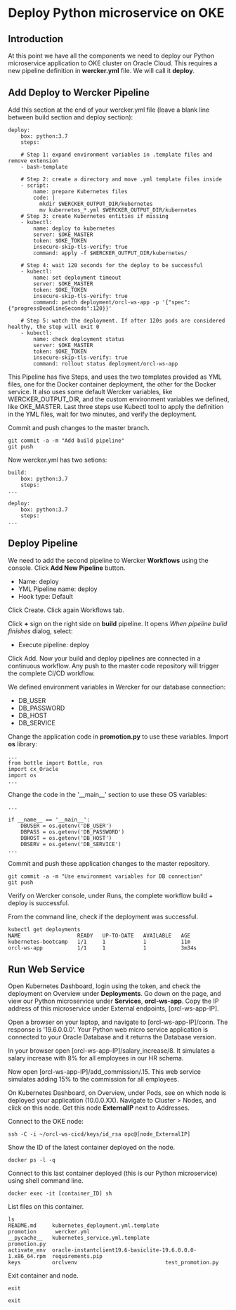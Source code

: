 # Deploy Python microservice on OKE

## Introduction

At this point we have all the components we need to deploy our Python microservice application to OKE cluster on Oracle Cloud. This requires a new pipeline definition in **wercker.yml** file. We will call it **deploy**. 

## Add Deploy to Wercker Pipeline

Add this section at the end of your wercker.yml file (leave a blank line between build section and deploy section):

````
deploy:
    box: python:3.7
    steps:

    # Step 1: expand environment variables in .template files and remove extension
    - bash-template

    # Step 2: create a directory and move .yml template files inside
    - script:
        name: prepare Kubernetes files
        code: |
          mkdir $WERCKER_OUTPUT_DIR/kubernetes
          mv kubernetes_*.yml $WERCKER_OUTPUT_DIR/kubernetes
    # Step 3: create Kubernetes entities if missing
    - kubectl:
        name: deploy to kubernetes
        server: $OKE_MASTER
        token: $OKE_TOKEN
        insecure-skip-tls-verify: true
        command: apply -f $WERCKER_OUTPUT_DIR/kubernetes/

    # Step 4: wait 120 seconds for the deploy to be successful
    - kubectl:
        name: set deployment timeout
        server: $OKE_MASTER
        token: $OKE_TOKEN
        insecure-skip-tls-verify: true
        command: patch deployment/orcl-ws-app -p '{"spec":{"progressDeadlineSeconds":120}}'

    # Step 5: watch the deployment. If after 120s pods are considered healthy, the step will exit 0
    - kubectl:
        name: check deployment status
        server: $OKE_MASTER
        token: $OKE_TOKEN
        insecure-skip-tls-verify: true
        command: rollout status deployment/orcl-ws-app
````

This Pipeline has five Steps, and uses the two templates provided as YML files, one for the Docker container deployment, the other for the Docker service. It also uses some default Wercker variables, like WERCKER_OUTPUT_DIR, and the custom environment variables we defined, like OKE_MASTER. Last three steps use Kubectl tool to apply the definition in the YML files, wait for two minutes, and verify the deployment.

Commit and push changes to the master branch.

````
git commit -a -m "Add build pipeline"
git push
````

Now wercker.yml has two setions:

````
build:
    box: python:3.7
    steps:
...

deploy:
    box: python:3.7
    steps:
...
````

## Deploy Pipeline

We need to add the second pipeline to Wercker **Workflows** using the console. Click **Add New Pipeline** button.

- Name: deploy
- YML Pipeline name: deploy
- Hook type: Default

Click Create. Click again Workflows tab.

Click **+** sign on the right side on **build** pipeline. It opens *When pipeline build finishes* dialog, select:

- Execute pipeline: deploy

Click Add. Now your build and deploy pipelines are connected in a continuous workflow. Any push to the master code repository will trigger the complete CI/CD workflow.

We defined environment variables in Wercker for our database connection: 

- DB_USER
- DB_PASSWORD
- DB_HOST
- DB_SERVICE

Change the application code in **promotion.py** to use these variables. Import **os** library:

````
...
from bottle import Bottle, run
import cx_Oracle
import os
...
````

Change the code in the '\_\_main__' section to use these OS variables:

````
...

if __name__ == '__main__':
    DBUSER = os.getenv('DB_USER')
    DBPASS = os.getenv('DB_PASSWORD')
    DBHOST = os.getenv('DB_HOST')
    DBSERV = os.getenv('DB_SERVICE')
...
````

Commit and push these application changes to the master repository.

````
git commit -a -m "Use environment variables for DB connection"
git push
````

Verify on Wercker console, under Runs, the complete workflow build + deploy is successful.

From the command line, check if the deployment was successful.

````
kubectl get deployments
NAME                  READY   UP-TO-DATE   AVAILABLE   AGE
kubernetes-bootcamp   1/1     1            1           11m
orcl-ws-app           1/1     1            1           3m34s
````

## Run Web Service

Open Kubernetes Dashboard, login using the token, and check the deployment on Overview under **Deployments**. Go down on the page, and view our Python microservice under **Services**, **orcl-ws-app**. Copy the IP address of this microservice under External endpoints, [orcl-ws-app-IP]. 

Open a browser on your laptop, and navigate to [orcl-ws-app-IP]/conn. The response is '19.6.0.0.0'. Your Python web micro service application is connected to your Oracle Database and it returns the Database version.

In your browser open [orcl-ws-app-IP]/salary_increase/8. It simulates a salary increase with 8% for all employees in our HR schema. 

Now open [orcl-ws-app-IP]/add_commission/.15. This web service simulates adding 15% to the commission for all employees. 

On Kubernetes Dashboard, on Overview, under Pods, see on which node is deployed your application (10.0.0.XX). Navigate to Cluster > Nodes, and click on this node. Get this node **ExternalIP** next to Addresses.

Connect to the OKE node:

````
ssh -C -i ~/orcl-ws-cicd/keys/id_rsa opc@[node_ExternalIP]
````

Show the ID of the latest container deployed on the node.

````
docker ps -l -q
````

Connect to this last container deployed (this is our Python microservice) using shell command line.

````
docker exec -it [container_ID] sh
````

List files on this container.

````
ls
README.md     kubernetes_deployment.yml.template			  promotion	     wercker.yml
__pycache__   kubernetes_service.yml.template				  promotion.py
activate_env  oracle-instantclient19.6-basiclite-19.6.0.0.0-1.x86_64.rpm  requirements.pip
keys	      orclvenv							  test_promotion.py
````

Exit container and node.

````
exit

exit
````

